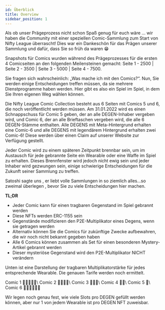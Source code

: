 ```yaml
---
id: Überblick
title: Overview
sidebar_position: 1
---
```


Als ob unser Prägeprozess nicht schon Spaß genug für euch wäre … wir haben die Community mit einer speziellen Comic-Sammlung zum Start von Nifty League überrascht! Dies war ein Dankeschön für das Prägen unserer Sammlung und dafür, dass Sie so früh da waren 😁

Snapshots für Comics wurden während des Prägeprozesses für die ersten 4 Comicseiten an den folgenden Meilensteinen gemacht: Seite 1 - 2500 | Seite 2 - 3500 | Seite 3 - 5000 | Seite 4 - 7500.

Sie fragen sich wahrscheinlich: „Was mache ich mit den Comics?“. Nun, Sie werden einige Entscheidungen treffen müssen, da sie mehrere Dienstprogramme haben werden. Hier gibt es also ein Spiel im Spiel, in dem Sie Ihren eigenen Weg wählen können.

Die Nifty League Comic Collection besteht aus 6 Seiten mit Comics 5 und 6, die noch veröffentlicht werden müssen. Am 31.01.2022 wird es einen Schnappschuss für Comic 5 geben, der an alle DEGEN-Inhaber vergeben wird, und Comic 6, der an alle Brieftaschen vergeben wird, die alle 6 DEGEN-Stämme enthalten. Alle DEGENS mit Meta-Hintergrund erhalten eine Comic-6 und alle DEGENS mit legendärem Hintergrund erhalten zwei Comic-6! Diese werden über einen Claim auf unserer Website zur Verfügung gestellt.

Jeder Comic wird zu einem späteren Zeitpunkt brennbar sein, um im Austausch für jede gebrannte Seite ein Wearable oder eine Waffe im Spiel zu erhalten. Dieses Brennfenster wird jedoch nicht ewig sein und jeder Inhaber wird gezwungen sein, einige schwierige Entscheidungen für die Zukunft seiner Sammlung zu treffen.

Satoshi sagte uns , er liebt volle Sammlungen in so ziemlich alles…so zweimal überlegen , bevor Sie zu viele Entscheidungen hier machen.

**TL;DR**

- Jeder Comic kann für einen tragbaren Gegenstand im Spiel gebrannt werden
- Diese NFTs werden ERC-1155 sein
- Gegenstände modifizieren den P2E-Multiplikator eines Degens, wenn sie getragen werden
- Alternativ können Sie die Comics für zukünftige Zwecke aufbewahren, die wir noch nicht bekannt gegeben haben
- Alle 6 Comics können zusammen als Set für einen besonderen Mystery-Artikel gebrannt werden
- Dieser mysteriöse Gegenstand wird den P2E-Multiplikator NICHT verändern

Unten ist eine Darstellung der tragbaren Multiplikatorstärke für jedes entsprechende Wearable. Die genauen Tarife werden noch ermittelt.

Comic 1 💪💪💪💪💪\ Comic 2 💪💪💪💪\ Comic 3 💪💪💪\ Comic 4 💪💪\ Comic 5 💪\ Comic 6 💪💪💪💪💪💪


Wir legen noch genau fest, wie viele Slots pro DEGEN gefüllt werden können, aber nur 1 von jedem Wearable ist pro DEGEN NFT zuweisbar. 
